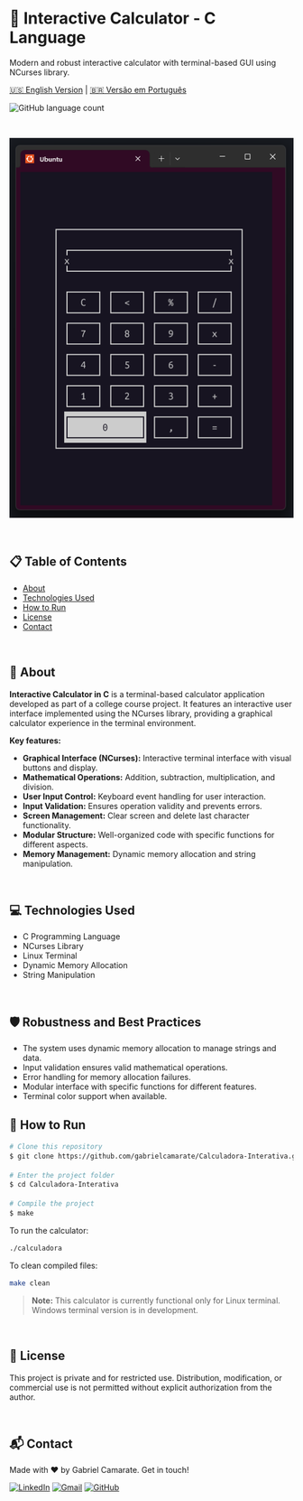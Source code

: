 # 🧮 Interactive Calculator - C Language

Modern and robust interactive calculator with terminal-based GUI using NCurses library.

[🇺🇸 English Version](README.md) | [🇧🇷 Versão em Português](PT-BR-README.md)

![GitHub language count](https://img.shields.io/github/languages/count/gabrielcamarate/Calculadora-Interativa)

<br>

<p align="center">
  <!-- Add your project preview image below -->
  <img src="images/preview.png" alt="Project Preview"/>
</p>

<br>

## 📋 Table of Contents

* [About](#-about)
* [Technologies Used](#-technologies-used)
* [How to Run](#-how-to-run)
* [License](#-license)
* [Contact](#-contact)

<br>

## 📖 About

**Interactive Calculator in C** is a terminal-based calculator application developed as part of a college course project. It features an interactive user interface implemented using the NCurses library, providing a graphical calculator experience in the terminal environment.

**Key features:**
*   **Graphical Interface (NCurses):** Interactive terminal interface with visual buttons and display.
*   **Mathematical Operations:** Addition, subtraction, multiplication, and division.
*   **User Input Control:** Keyboard event handling for user interaction.
*   **Input Validation:** Ensures operation validity and prevents errors.
*   **Screen Management:** Clear screen and delete last character functionality.
*   **Modular Structure:** Well-organized code with specific functions for different aspects.
*   **Memory Management:** Dynamic memory allocation and string manipulation.

<br>

## 💻 Technologies Used

- C Programming Language
- NCurses Library
- Linux Terminal
- Dynamic Memory Allocation
- String Manipulation

<br>

## 🛡️ Robustness and Best Practices

- The system uses dynamic memory allocation to manage strings and data.
- Input validation ensures valid mathematical operations.
- Error handling for memory allocation failures.
- Modular interface with specific functions for different features.
- Terminal color support when available.

## 🚀 How to Run

```bash
# Clone this repository
$ git clone https://github.com/gabrielcamarate/Calculadora-Interativa.git

# Enter the project folder
$ cd Calculadora-Interativa

# Compile the project
$ make
```

To run the calculator:

```bash
./calculadora
```

To clean compiled files:

```bash
make clean
```

> **Note:** This calculator is currently functional only for Linux terminal. Windows terminal version is in development.

<br>

## 📝 License

This project is private and for restricted use. Distribution, modification, or commercial use is not permitted without explicit authorization from the author.

<br>

## 📬 Contact

Made with ❤️ by Gabriel Camarate. Get in touch!

[![LinkedIn](https://img.shields.io/badge/linkedin-%230077B5.svg?style=for-the-badge&logo=linkedin&logoColor=white)](https://www.linkedin.com/in/gabrielcamarate/)
[![Gmail](https://img.shields.io/badge/EMAIL-D14836?style=for-the-badge&logo=gmail&logoColor=white)](mailto:gabrielcamarate@icloud.com)
[![GitHub](https://img.shields.io/badge/github-%23121011.svg?style=for-the-badge&logo=github&logoColor=white)](https://github.com/gabrielcamarate)

